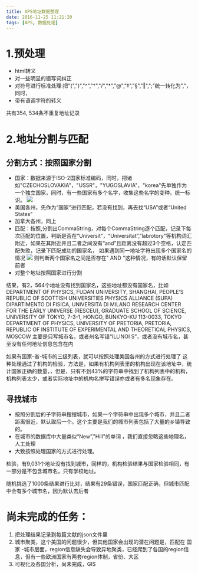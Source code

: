 ```yaml
---
title: APS地址数据整理
date: 2016-11-25 11:21:20
tags: [APS, 数据处理]
---
```

# 1.预处理
- html转义
- 对一些明显的错写词纠正
- 对符号进行标准处理:把"(",")","^","†","/","*","@","‡","§","‖",";"统一转化为","，同时，
- 带有语调字符的转义

共有354, 534条不重复地址记录
# 2.地址分割与匹配

## 分割方式：按照国家分割
- 国家：数据来源于ISO-2国家标准编码，同时，把诸如"CZECHOSLOVAKIA"，"USSR"，"YUGOSLAVIA"，"korea"先单独作为一个独立国家，同时，有一些国家有多个名字，收集这些名字的变种，统一标识。
![](http://imglf2.nosdn.127.net/img/Q20zbTVFMnRqRVc2RURicDJnZXpPN0xjY2VVTjcvckE5aGdUeTlwUFZwaENlNEJDTFdFcnR3PT0.png?imageView&thumbnail=500x0&quality=96&stripmeta=0&type=jpg)
- 美国各州，先作为“国家”进行匹配，若没有找到，再去找“USA”或者“United States”
- 加拿大各州，同上
- 匹配：按照,分割出CommaString，对每个CommaString逐个匹配，记录下每次匹配的位置，判断是否在“Universit”，“Universitat”,"labrotory"等机构词汇附近，如果在其附近并且二者之间没有“and”且距离没有超过3个空格，认定匹配失败，记录下匹配成功的国家名，
如果遇到同一地址字符出现多个国家名的情况
![](http://imglf0.nosdn.127.net/img/Q20zbTVFMnRqRVc2RURicDJnZXpPNmRKSTd2Sm1XOTl1YUdxNmk5SEU3ejU4a1Myci9EVlp3PT0.png?imageView&thumbnail=1680x0&quality=96&stripmeta=0&type=jpg)
则判断两个国家名之间是否存在" AND "这种情况，有的话默认保留前者
- 对整个地址按照国家进行分割

结果，有2，564个地址没有找到国家名，这些地址都没有国家名，比如
DEPARTMENT OF PHYSICS, FUDAN UNIVERSITY, SHANGHAI, PEOPLE’S REPUBLIC OF
SCOTTISH UNIVERSITIES PHYSICS ALLIANCE (SUPA)
DIPARTIMENTO DI FISICA, UNIVERSITA DI MILANO
RESEARCH CENTER FOR THE EARLY UNIVERSE (RESCEU), GRADUATE SCHOOL OF SCIENCE, UNIVERSITY OF TOKYO, 7-3-1, HONGO, BUNKYO-KU 113-0033, TOKYO
DEPARTMENT OF PHYSICS, UNIVERSITY OF PRETORIA, PRETORIA, REPUBLIC OF
INSTITUTE OF EXPERIMENTAL AND THEORETICAL PHYSICS, MOSCOW
主要是只写城市名，或者州名写错“ILLINOI S”，或者没有城市名，甚至没有任何地址信息包含在内

如果有国家-省-城市的三级列表，就可以按照处理美国各州的方式进行处理了
这种处理通过了机构的检验，方法是，如果有机构列表里的机构出现在该地址中，统计国家正确的数量，，但是，只有不到43%的字符串中找到了机构列表中的机构，机构列表太少，或者实际地址中的机构名拼写错误亦或者有多名现象存在。
## 寻找城市

- 按照分割后的子字符串搜搜城市，如果一个字符串中出现多个城市，并且二者距离很近，默认取后一个。这个主要是我们的城市列表包括了大量的乡镇导致的。
- 在城市的数据库中大量类似“New”,"Hill"的单词 ，我们直接忽略这些地理名，人工处理
- 大致按照处理国家的方式进行处理。

检验，有9,031个地址没有找到城市，同样的，机构检验结果与国家检验相同，有一部分是不包含城市名，只有学校地址。

随机挑选了1000条结果进行比对，结果有29条错误，国家匹配正确，但城市匹配中会有多个城市名，因为默认去后者 


# 尚未完成的任务：
1. 把处理结果记录到每篇文献的json文件里
2. 城市聚类，这个美国的问题很少，但其他国家会出现的潜在问题是，匹配在 国家 -城市层面，region信息缺失会导致异地聚类，已经爬到了各国的region信息，但有一些欧洲国家有两套region体制，省份、大区
3. 可视化及各国分析，尚未完成，GIS







